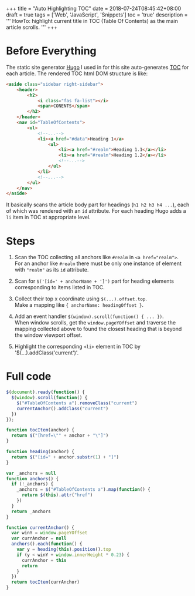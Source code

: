 +++
title       = "Auto Highlighting TOC"
date        = 2018-07-24T08:45:42+08:00
draft       = true
tags        = ['Web', 'JavaScript', 'Snippets']
toc         = 'true'
description = '''
HowTo: highlight current title in TOC (Table Of Contents) as the main article
scrolls.
'''
+++

# Before Everything

The static site generator [Hugo] I used in for this site auto-generates [TOC]
for each article. The rendered TOC html DOM structure is like:

```html
<aside class="sidebar right-sidebar">
    <header>
        <h2>
            <i class="fas fa-list"></i>
            <span>CONENTS</span>
        </h2>
    </header>
    <nav id="TableOfContents">
        <ul>
            <!--...-->
            <li><a href="#data">Heading 1</a>
                <ul>
                    <li><a href="#realm">Heading 1.1</a></li>
                    <li><a href="#realm">Heading 1.2</a></li>
                    <!--...-->
                </ul>
            </li>
            <!--...-->
        </ul>
    </nav>
</aside>
```

It basically scans the article body part for headings (`h1 h2 h3 h4 ...`), each
of which was rendered with an `id` attribute. For each heading Hugo adds a `li`
item in TOC at appropriate level.

# Steps

1. Scan the TOC collecting all anchors like `#realm` in `<a href="realm">`.  
   For an anchor like `#realm` there must be only one instance of element with
   `"realm"` as its `id` attribute.

1. Scan for `$('[id=' + anchorName + ']')` part for heading elements
   corresponding to items listed in TOC.

1. Collect their top x coordinate using `$(...).offset.top`.  
   Make a mapping like `{ anchorName: headingOffset }`.

1. Add an event handler `$(window).scroll(function() { ... })`.  
   When window scrolls, get the `window.pageYOffset` and traverse the mapping
   collected above to found the closest heading that is beyond the window
   viewport offset.

1. Highlight the corresponding `<li>` element in TOC by
   '$(...).addClass('current')'.

# Full code

```javascript
$(document).ready(function() {
  $(window).scroll(function() {
    $("#TableOfContents a").removeClass("current")
    currentAnchor().addClass("current")
  })
});

function tocItem(anchor) {
  return $("[href=\"" + anchor + "\"]")
}

function heading(anchor) {
  return $("[id=" + anchor.substr(1) + "]")
}

var _anchors = null
function anchors() {
  if (!_anchors) {
    _anchors = $("#TableOfContents a").map(function() {
      return $(this).attr("href")
    })
  }
  return _anchors
}

function currentAnchor() {
  var winY = window.pageYOffset
  var currAnchor = null
  anchors().each(function() {
    var y = heading(this).position().top
    if (y < winY + window.innerHeight * 0.23) {
      currAnchor = this
      return
    }
  })
  return tocItem(currAnchor)
}
```

[TOC]: https://en.wikipedia.org/wiki/Table_of_contents
[Hugo]: http://gohugo.io
